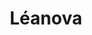 ---
title: Léanova
member_url: https://www.leanova.fr/
geographies: ["France"]
based: ["France"]
ig: [""] 
services: 
tags: [""]
categories:  ["Retailers", "Content aggregator"] 
summary: "a Culture and Education kiosk featuring EPUB 3 publications."
press:
active: true
layout: members
showReadTime: false
showDate: false
permalink: ""
date: 
featureImage: "https://leanova.fr/wp-content/uploads/2024/04/1.png"
--- 
